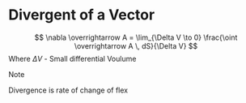 # Divergent of a Vector

$$
\nabla \overrightarrow A = \lim_{\Delta V \to 0} \frac{\oint \overrightarrow A \, dS}{\Delta V}
$$
Where $\Delta V$ - Small differential Voulume

> [!NOTE]
> Divergence is rate of change of flex
